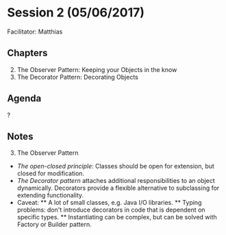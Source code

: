 # Session 2 (05/06/2017)
Facilitator: Matthias

## Chapters
2. The Observer Pattern: Keeping your Objects in the know
3. The Decorator Pattern: Decorating Objects

## Agenda
?

## Notes
3. The Observer Pattern
* _The open-closed principle_: Classes should be open for extension, but closed for modification.
* _The Decorator pattern_ attaches additional responsibilities to an object dynamically. Decorators provide a flexible alternative to subclassing for extending functionality.
* Caveat:
** A lot of small classes, e.g. Java I/O libraries.
** Typing problems: don't introduce decorators in code that is dependent on specific types.
** Instantiating can be complex, but can be solved with Factory or Builder pattern.


